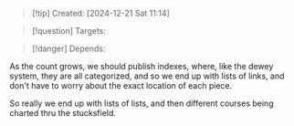 
>[!tip] Created: [2024-12-21 Sat 11:14]

>[!question] Targets: 

>[!danger] Depends: 

As the count grows, we should publish indexes, where, like the dewey system, they are all categorized, and so we end up with lists of links, and don't have to worry about the exact location of each piece.

So really we end up with lists of lists, and then different courses being charted thru the stucksfield.